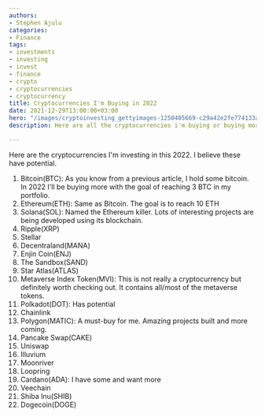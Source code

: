 ```yaml
---
authors:
- Stephen Ajulu
categories:
- Finance
tags:
- investments
- investing
- invest
- finance
- crypto
- cryptocurrencies
- cryptocurrency
title: Cryptocurrencies I'm Buying in 2022
date: 2021-12-29T13:00:00+03:00
hero: "/images/cryptoinvesting_gettyimages-1250405669-c29a42e2fe774133ad64e6f3cc17d74a.jpg"
description: Here are all the cryptocurrencies i'm buying or buying more.

---
```

Here are the cryptocurrencies I'm investing in this 2022. I believe these have potential.

 1. Bitcoin(BTC): As you know from a previous article, I hold some bitcoin. In 2022 I'll be buying more with the goal of reaching 3 BTC in my portfolio.
 2. Ethereum(ETH): Same as Bitcoin. The goal is to reach 10 ETH
 3. Solana(SOL): Named the Ethereum killer. Lots of interesting projects are being developed using its blockchain.
 4. Ripple(XRP)
 5. Stellar
 6. Decentraland(MANA)
 7. Enjin Coin(ENJ)
 8. The Sandbox(SAND)
 9. Star Atlas(ATLAS)
10. Metaverse Index Token(MVI): This is not really a cryptocurrency but definitely worth checking out. It contains all/most of the metaverse tokens.
11. Polkadot(DOT): Has potential
12. Chainlink
13. Polygon(MATIC): A must-buy for me. Amazing projects built and more coming.
14. Pancake Swap(CAKE)
15. Uniswap
16. Illuvium
17. Moonriver
18. Loopring
19. Cardano(ADA): I have some and want more
20. Veechain
21. Shiba Inu(SHIB)
22. Dogecoin(DOGE)